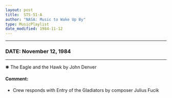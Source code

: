 ```yaml
---
layout: post
title:  STS-51-A
author: "NASA: Music to Wake Up By"
type: MusicPlaylist
date_modified: 1984-11-12
---
```


----
### DATE: November 12, 1984
----
✺ The Eagle and the Hawk by John Denver

#### Comment:
* Crew responds with Entry of the Gladiators by composer Julius Fucik

